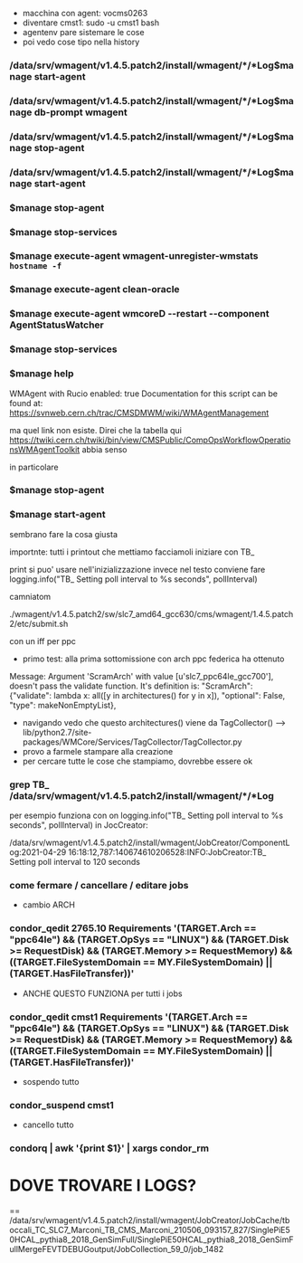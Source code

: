 - macchina con agent: vocms0263
- diventare cmst1: sudo -u cmst1 bash
- agentenv pare sistemare le cose
- poi vedo cose tipo nella history

### /data/srv/wmagent/v1.4.5.patch2/install/wmagent/*/*Log$manage start-agent
### /data/srv/wmagent/v1.4.5.patch2/install/wmagent/*/*Log$manage db-prompt wmagent
### /data/srv/wmagent/v1.4.5.patch2/install/wmagent/*/*Log$manage stop-agent
### /data/srv/wmagent/v1.4.5.patch2/install/wmagent/*/*Log$manage start-agent
### $manage stop-agent
### $manage stop-services
### $manage execute-agent wmagent-unregister-wmstats `hostname -f`
### $manage execute-agent clean-oracle
### $manage execute-agent wmcoreD --restart --component AgentStatusWatcher
### $manage stop-services

### $manage help
WMAgent with Rucio enabled: true
Documentation for this script can be found at: https://svnweb.cern.ch/trac/CMSDMWM/wiki/WMAgentManagement

ma quel link non esiste. Direi che la tabella qui https://twiki.cern.ch/twiki/bin/view/CMSPublic/CompOpsWorkflowOperationsWMAgentToolkit abbia senso

in particolare

### $manage stop-agent
### $manage start-agent

sembrano fare la cosa giusta

importnte: tutti i printout che mettiamo facciamoli iniziare con TB_

print si puo' usare nell'inizializzazione
invece nel testo conviene fare logging.info("TB_ Setting poll interval to %s seconds", pollInterval)



camniatom

./wmagent/v1.4.5.patch2/sw/slc7_amd64_gcc630/cms/wmagent/1.4.5.patch2/etc/submit.sh

con un iff per ppc

- primo test: alla prima sottomissione con arch ppc federica ha ottenuto 

Message: Argument 'ScramArch' with value [u'slc7_ppc64le_gcc700'], doesn't pass the validate function.
It's definition is:
                     "ScramArch": {"validate": lambda x: all([y in architectures() for y in x]),
                                   "optional": False, "type": makeNonEmptyList},

- navigando vedo che questo architectures() viene da TagCollector() --> lib/python2.7/site-packages/WMCore/Services/TagCollector/TagCollector.py
- provo a farmele stampare alla creazione
-  per cercare tutte le cose che stampiamo, dovrebbe essere ok

### grep TB_ /data/srv/wmagent/v1.4.5.patch2/install/wmagent/*/*Log 
per esempio funziona con on logging.info("TB_ Setting poll interval to %s seconds", pollInterval) in JocCreator:

/data/srv/wmagent/v1.4.5.patch2/install/wmagent/JobCreator/ComponentLog:2021-04-29 16:18:12,787:140674610206528:INFO:JobCreator:TB_ Setting poll interval to 120 seconds



### come fermare / cancellare / editare jobs

- cambio ARCH
### condor_qedit  2765.10  Requirements '(TARGET.Arch == "ppc64le") && (TARGET.OpSys == "LINUX") && (TARGET.Disk >= RequestDisk) && (TARGET.Memory >= RequestMemory) && ((TARGET.FileSystemDomain == MY.FileSystemDomain) || (TARGET.HasFileTransfer))'
- ANCHE QUESTO FUNZIONA per tutti i jobs
### condor_qedit cmst1  Requirements '(TARGET.Arch == "ppc64le") && (TARGET.OpSys == "LINUX") && (TARGET.Disk >= RequestDisk) && (TARGET.Memory >= RequestMemory) && ((TARGET.FileSystemDomain == MY.FileSystemDomain) || (TARGET.HasFileTransfer))'
- sospendo tutto
### condor_suspend cmst1
- cancello tutto
### condorq | awk '{print $1}' | xargs condor_rm

# DOVE TROVARE I LOGS?

== /data/srv/wmagent/v1.4.5.patch2/install/wmagent/JobCreator/JobCache/tboccali_TC_SLC7_Marconi_TB_CMS_Marconi_210506_093157_827/SinglePiE50HCAL_pythia8_2018_GenSimFull/SinglePiE50HCAL_pythia8_2018_GenSimFullMergeFEVTDEBUGoutput/JobCollection_59_0/job_1482


